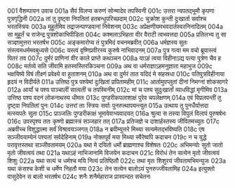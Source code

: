 001	वैशम्पायन उवाच
001a	सैवं विलप्य करुणं सोन्मादेव तपस्विनी
001c	उत्तरा न्यपतद्भूमौ कृपणा पुत्रगृद्धिनी
002a	तां तु दृष्ट्वा निपतितां हतबन्धुपरिच्छदाम्
002c	चुक्रोश कुन्ती दुःखार्ता सर्वाश्च भरतस्त्रियः
003a	मुहूर्तमिव तद्राजन्पाण्डवानां निवेशनम्
003c	अप्रेक्षणीयमभवदार्तस्वरनिनादितम्
004a	सा मुहूर्तं च राजेन्द्र पुत्रशोकाभिपीडिता
004c	कश्मलाऽभिहता वीर वैराटी त्वभवत्तदा
005a	प्रतिलभ्य तु सा सञ्ज्ञामुत्तरा भरतर्षभ
005c	अङ्कमारोप्य तं पुत्रमिदं वचनमब्रवीत्
006a	धर्मज्ञस्य सुतः संस्त्वमधर्ममवबुध्यसे
006c	यस्त्वं वृष्णिप्रवीरस्य कुरुषे नाभिवादनम्
007a	पुत्र गत्वा मम वचो ब्रूयास्त्वं पितरं तव
007c	दुर्मरं प्राणिनां वीर काले प्राप्ते कथञ्चन
008a	याऽहं त्वया विहीनाऽद्य पत्या पुत्रेण चैव ह
008c	मर्तव्ये सति जीवामि हतस्वस्तिरकिञ्चना
009a	अथ वा धर्मराज्ञाऽहमनुज्ञाता महाभुज
009c	भक्षयिष्ये विषं तीक्ष्णं प्रवेक्ष्ये वा हुताशनम्
010a	अथ वा दुर्मरं तात यदिदं मे सहस्रधा
010c	पतिपुत्रविहीनाया हृदयं न विदीर्यते
011a	उत्तिष्ठ पुत्र पश्येमां दुःखितां प्रपितामहीम्
011c	आर्तामुपप्लुतां दीनां निमग्नां शोकसागरे
012a	आर्यां च पश्य पाञ्चालीं सात्वतीं च तपस्विनीम्
012c	मां च पश्य सुदुःखार्तां व्याधविद्धां मृगीमिव
013a	उत्तिष्ठ पश्य वदनं लोकनाथस्य धीमतः
013c	पुण्डरीकपलाशाक्षं पुरेव चपलेक्षणम्
014a	एवं विप्रलपन्तीं तु दृष्ट्वा निपतितां पुनः
014c	उत्तरां ताः स्त्रियः सर्वाः पुनरुत्थापयन्त्युत
015a	उत्थाय तु पुनर्धैर्यात्तदा मत्स्यपतेः सुता
015c	प्राञ्जलिः पुण्डरीकाक्षं भूमावेवाभ्यवादयत्
016a	श्रुत्वा स तस्या विपुलं विलापं पुरुषर्षभः
016c	उपस्पृश्य ततः कृष्णो ब्रह्मास्त्रं सञ्जहार तत्
017a	प्रतिजज्ञे च दाशार्हस्तस्य जीवितमच्युतः
017c	अब्रवीच्च विशुद्धात्मा सर्वं विश्रावयञ्जगत्
018a	न ब्रवीम्युत्तरे मिथ्या सत्यमेतद्भविष्यति
018c	एष सञ्जीवयाम्येनं पश्यतां सर्वदेहिनाम्
019a	नोक्तपूर्वं मया मिथ्या स्वैरेष्वपि कदाचन
019c	न च युद्धे परावृत्तस्तथा सञ्जीवतामयम्
020a	यथा मे दयितो धर्मो ब्राह्मणाश्च विशेषतः
020c	अभिमन्योः सुतो जातो मृतो जीवत्वयं तथा
021a	यथाऽहं नाभिजानामि विजयेन कदाचन
021c	विरोधं तेन सत्येन मृतो जीवत्वयं शिशुः
022a	यथा सत्यं च धर्मश्च मयि नित्यं प्रतिष्ठितौ
022c	तथा मृतः शिशुरयं जीवतामभिमन्युजः
023a	यथा कंसश्च केशी च धर्मेण निहतौ मया
023c	तेन सत्येन बालोऽयं पुनरुज्जीवतामिह
024a	इत्युक्तो वासुदेवेन स बालो भरतर्षभ
024c	शनैः शनैर्महाराज प्रास्पन्दत सचेतनः
